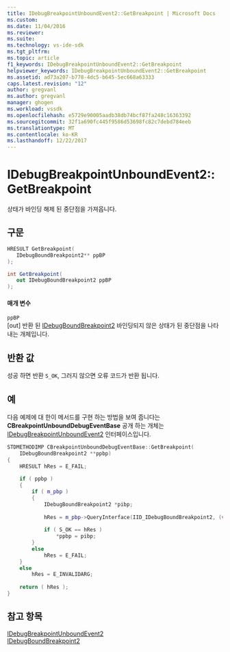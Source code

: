 ```yaml
---
title: IDebugBreakpointUnboundEvent2::GetBreakpoint | Microsoft Docs
ms.custom: 
ms.date: 11/04/2016
ms.reviewer: 
ms.suite: 
ms.technology: vs-ide-sdk
ms.tgt_pltfrm: 
ms.topic: article
f1_keywords: IDebugBreakpointUnboundEvent2::GetBreakpoint
helpviewer_keywords: IDebugBreakpointUnboundEvent2::GetBreakpoint
ms.assetid: ad73a207-b778-4dc5-b645-5ec668a63333
caps.latest.revision: "12"
author: gregvanl
ms.author: gregvanl
manager: ghogen
ms.workload: vssdk
ms.openlocfilehash: e5729e90005aadb38db74bcf87fa248c16363392
ms.sourcegitcommit: 32f1a690fc445f9586d53698fc82c7debd784eeb
ms.translationtype: MT
ms.contentlocale: ko-KR
ms.lasthandoff: 12/22/2017
---
```

# <a name="idebugbreakpointunboundevent2getbreakpoint"></a>IDebugBreakpointUnboundEvent2::GetBreakpoint
상태가 바인딩 해제 된 중단점을 가져옵니다.  
  
## <a name="syntax"></a>구문  
  
```cpp  
HRESULT GetBreakpoint(   
   IDebugBoundBreakpoint2** ppBP  
);  
```  
  
```csharp  
int GetBreakpoint(   
   out IDebugBoundBreakpoint2 ppBP  
);  
```  
  
#### <a name="parameters"></a>매개 변수  
 `ppBP`  
 [out] 반환 된 [IDebugBoundBreakpoint2](../../../extensibility/debugger/reference/idebugboundbreakpoint2.md) 바인딩되지 않은 상태가 된 중단점을 나타내는 개체입니다.  
  
## <a name="return-value"></a>반환 값  
 성공 하면 반환 `S_OK`, 그러지 않으면 오류 코드가 반환 됩니다.  
  
## <a name="example"></a>예  
 다음 예제에 대 한이 메서드를 구현 하는 방법을 보여 줍니다는 **CBreakpointUnboundDebugEventBase** 공개 하는 개체는 [IDebugBreakpointUnboundEvent2](../../../extensibility/debugger/reference/idebugbreakpointunboundevent2.md) 인터페이스입니다.  
  
```cpp  
STDMETHODIMP CBreakpointUnboundDebugEventBase::GetBreakpoint(  
    IDebugBoundBreakpoint2 **ppbp)  
{  
    HRESULT hRes = E_FAIL;  
  
    if ( ppbp )  
    {  
        if ( m_pbp )  
        {  
            IDebugBoundBreakpoint2 *pibp;  
  
            hRes = m_pbp->QueryInterface(IID_IDebugBoundBreakpoint2, (void **) & pibp);  
  
            if ( S_OK == hRes )  
                *ppbp = pibp;  
        }  
        else  
            hRes = E_FAIL;  
    }  
    else  
        hRes = E_INVALIDARG;  
  
    return ( hRes );  
}  
```  
  
## <a name="see-also"></a>참고 항목  
 [IDebugBreakpointUnboundEvent2](../../../extensibility/debugger/reference/idebugbreakpointunboundevent2.md)   
 [IDebugBoundBreakpoint2](../../../extensibility/debugger/reference/idebugboundbreakpoint2.md)